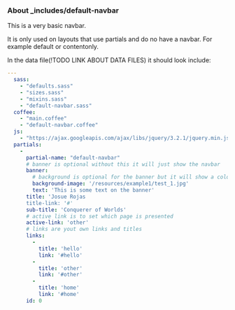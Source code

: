 ### About \_includes/default-navbar

This is a very basic navbar.

It is only used on layouts that use partials and do no have a navbar. For example default or contentonly.

In the data file(!TODO LINK ABOUT DATA FILES) it should look include:

```YAML
---
  sass:
    - "defaults.sass"
    - "sizes.sass"
    - "mixins.sass"
    - "default-navbar.sass"
  coffee:
    - "main.coffee"
    - "default-navbar.coffee"
  js:
    - "https://ajax.googleapis.com/ajax/libs/jquery/3.2.1/jquery.min.js"
  partials:
    -
      partial-name: "default-navbar"
      # banner is optional without this it will just show the navbar
      banner:
        # background is optional for the banner but it will show a color (which can be overrident of course)
        background-image: '/resources/example1/test_1.jpg'
        text: 'This is some text on the banner'
      title: 'Josue Rojas
      title-link: '#'
      sub-title: 'Conquerer of Worlds'
      # active link is to set which page is presented 
      active-link: 'other'
      # links are yout own links and titles
      links:
        -
          title: 'hello'
          link: '#hello'
        -
          title: 'other'
          link: '#other'
        -
          title: 'home'
          link: '#home'
      id: 0
```
